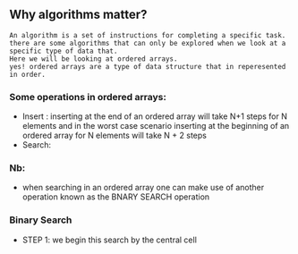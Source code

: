 ## Why algorithms matter?
    An algorithm is a set of instructions for completing a specific task.
    there are some algorithms that can only be explored when we look at a specific type of data that.
    Here we will be looking at ordered arrays.
    yes! ordered arrays are a type of data structure that in reperesented in order.


### Some operations in ordered arrays:
- Insert : inserting at the end of an ordered array will take N+1 steps for N elements and in the worst case scenario inserting at the beginning of an ordered array for N elements will take N + 2 steps
- Search:
### Nb:
- when searching in an ordered array one can make use of another operation known as the BNARY SEARCH operation
### Binary Search
- STEP 1: we begin this search by the central cell



